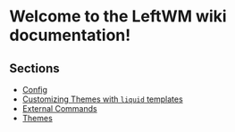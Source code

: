 # Welcome to the LeftWM wiki documentation!

## Sections  
* [Config](https://github.com/leftwm/leftwm/wiki/Config) 
* [Customizing Themes with `liquid` templates](https://github.com/leftwm/leftwm/wiki/Customizing-Themes-with-%60liquid%60-templates)
* [External Commands](https://github.com/leftwm/leftwm/wiki/External-Commands)
* [Themes](https://github.com/leftwm/leftwm/wiki/Themes) 
